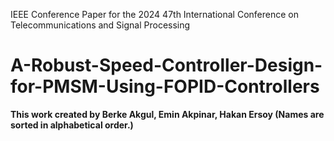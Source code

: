 IEEE Conference Paper for the 2024 47th International Conference on Telecommunications and Signal Processing
# A-Robust-Speed-Controller-Design-for-PMSM-Using-FOPID-Controllers
**This work created by Berke Akgul,  Emin Akpinar, Hakan Ersoy (Names are sorted in alphabetical order.)**



